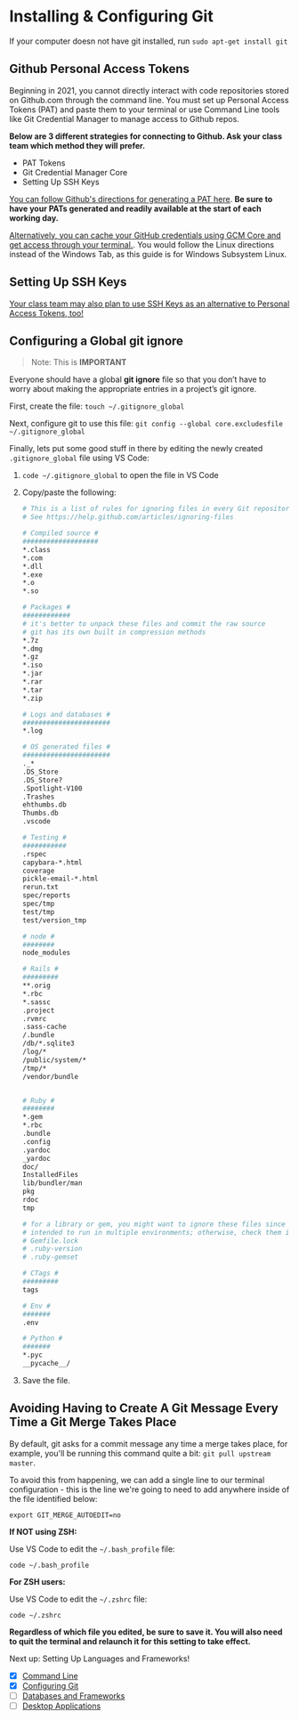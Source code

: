 # Installing & Configuring Git
If your computer doesn not have git installed, run `sudo apt-get install git`

## Github Personal Access Tokens

Beginning in 2021, you cannot directly interact with code repositories stored on Github.com through the command line. You must set up Personal Access Tokens (PAT) and paste them to your terminal or use Command Line tools like Git Credential Manager to manage access to Github repos.

**Below are 3 different strategies for connecting to Github. Ask your class team which method they will prefer.**
- PAT Tokens
- Git Credential Manager Core
- Setting Up SSH Keys

[You can follow Github's directions for generating a PAT here](https://docs.github.com/en/github/authenticating-to-github/keeping-your-account-and-data-secure/creating-a-personal-access-token#using-a-token-on-the-command-line). **Be sure to have your PATs generated and readily available at the start of each working day.**

[Alternatively, you can cache your GitHub credentials using GCM Core and get access through your terminal.](https://docs.github.com/en/get-started/getting-started-with-git/caching-your-github-credentials-in-git). You would follow the Linux directions instead of the Windows Tab, as this guide is for Windows Subsystem Linux.

## Setting Up SSH Keys
[Your class team may also plan to use SSH Keys as an alternative to Personal Access Tokens, too!](https://docs.github.com/en/enterprise-server@3.0/authentication/connecting-to-github-with-ssh/adding-a-new-ssh-key-to-your-github-account)

## Configuring a Global git ignore

> Note: This is **IMPORTANT**

Everyone should have a global **git ignore** file so that you don’t have to worry about making the appropriate entries in a project’s git ignore.

First, create the file:  `touch ~/.gitignore_global`

Next, configure git to use this file:  `git config --global core.excludesfile ~/.gitignore_global`

Finally, lets put some good stuff in there by editing the newly created `.gitignore_global` file using VS Code:

1. `code ~/.gitignore_global` to open the file in VS Code

2. Copy/paste the following:

	```sh
	# This is a list of rules for ignoring files in every Git repositories on your computer.
	# See https://help.github.com/articles/ignoring-files
	
	# Compiled source #
	###################
	*.class
	*.com
	*.dll
	*.exe
	*.o
	*.so
	
	# Packages #
	############
	# it's better to unpack these files and commit the raw source
	# git has its own built in compression methods
	*.7z
	*.dmg
	*.gz
	*.iso
	*.jar
	*.rar
	*.tar
	*.zip
	
	# Logs and databases #
	######################
	*.log
	
	# OS generated files #
	######################
	._*
	.DS_Store
	.DS_Store?
	.Spotlight-V100
	.Trashes
	ehthumbs.db
	Thumbs.db
	.vscode

	# Testing #
	###########
	.rspec
	capybara-*.html
	coverage
	pickle-email-*.html
	rerun.txt
	spec/reports
	spec/tmp
	test/tmp
	test/version_tmp
	
	# node #
	########
	node_modules
	
	# Rails #
	#########
	**.orig
	*.rbc
	*.sassc
	.project
	.rvmrc
	.sass-cache
	/.bundle
	/db/*.sqlite3
	/log/*
	/public/system/*
	/tmp/*
	/vendor/bundle
	
	
	# Ruby #
	########
	*.gem
	*.rbc
	.bundle
	.config
	.yardoc
	_yardoc
	doc/
	InstalledFiles
	lib/bundler/man
	pkg
	rdoc
	tmp
	
	# for a library or gem, you might want to ignore these files since the code is
	# intended to run in multiple environments; otherwise, check them in:
	# Gemfile.lock
	# .ruby-version
	# .ruby-gemset
	
	# CTags #
	#########
	tags
	
	# Env #
	#######
	.env
	
	# Python #
	#######
	*.pyc
	__pycache__/
	```

3. Save the file.

## Avoiding Having to Create A Git Message Every Time a Git Merge Takes Place

By default, git asks for a commit message any time a merge takes place, for example, you'll be running this command quite a bit:  `git pull upstream master`.

To avoid this from happening, we can add a single line to our terminal configuration - this is the line we're going to need to add anywhere inside of the file identified below:

```
export GIT_MERGE_AUTOEDIT=no
```

**If NOT using ZSH:**

Use VS Code to edit the `~/.bash_profile` file:

```
code ~/.bash_profile
```

**For ZSH users:**

Use VS Code to edit the `~/.zshrc` file:

```
code ~/.zshrc
```

**Regardless of which file you edited, be sure to save it.  You will also need to quit the terminal and relaunch it for this setting to take effect.**

Next up: Setting Up Languages and Frameworks!
* [X] [Command Line](command-line-setup.md)
* [X] [Configuring Git](git-configuration.md)
* [ ] [Databases and Frameworks](dbs-languages-frameworks.md)
* [ ] [Desktop Applications](desktop-applications.md)
